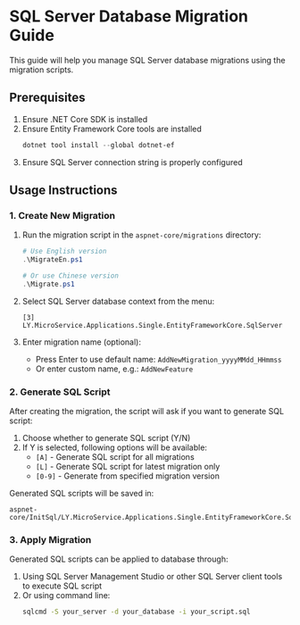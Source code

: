 # SQL Server Database Migration Guide

This guide will help you manage SQL Server database migrations using the migration scripts.

## Prerequisites

1. Ensure .NET Core SDK is installed
2. Ensure Entity Framework Core tools are installed
   ```powershell
   dotnet tool install --global dotnet-ef
   ```
3. Ensure SQL Server connection string is properly configured

## Usage Instructions

### 1. Create New Migration

1. Run the migration script in the `aspnet-core/migrations` directory:
   ```powershell
   # Use English version
   .\MigrateEn.ps1
   
   # Or use Chinese version
   .\Migrate.ps1
   ```

2. Select SQL Server database context from the menu:
   ```
   [3] LY.MicroService.Applications.Single.EntityFrameworkCore.SqlServer
   ```

3. Enter migration name (optional):
   - Press Enter to use default name: `AddNewMigration_yyyyMMdd_HHmmss`
   - Or enter custom name, e.g.: `AddNewFeature`

### 2. Generate SQL Script

After creating the migration, the script will ask if you want to generate SQL script:

1. Choose whether to generate SQL script (Y/N)
2. If Y is selected, following options will be available:
   - `[A]` - Generate SQL script for all migrations
   - `[L]` - Generate SQL script for latest migration only
   - `[0-9]` - Generate from specified migration version

Generated SQL scripts will be saved in:
```
aspnet-core/InitSql/LY.MicroService.Applications.Single.EntityFrameworkCore.SqlServer/
```

### 3. Apply Migration

Generated SQL scripts can be applied to database through:

1. Using SQL Server Management Studio or other SQL Server client tools to execute SQL script
2. Or using command line:
   ```bash
   sqlcmd -S your_server -d your_database -i your_script.sql
   ```
